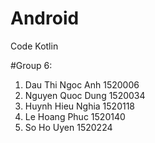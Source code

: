 # Android
Code Kotlin

#Group 6:
1. Dau Thi Ngoc Anh   1520006
2. Nguyen Quoc Dung   1520034
3. Huynh Hieu Nghia   1520118
4. Le Hoang Phuc      1520140
5. So Ho Uyen 	      1520224
